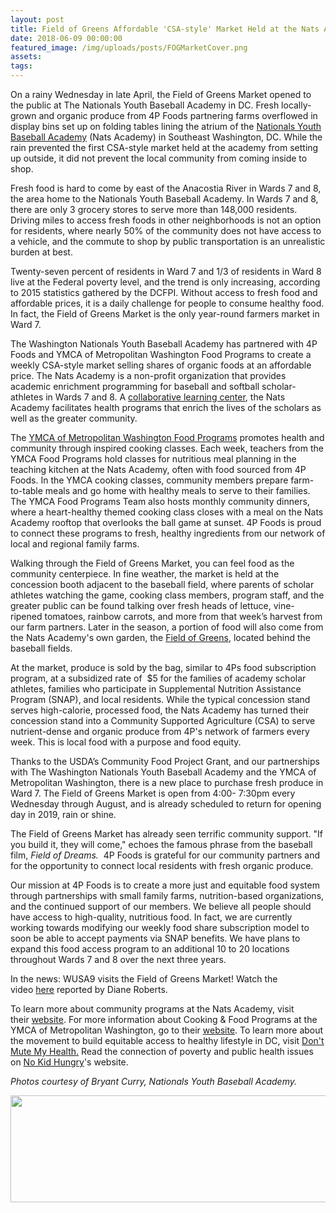 ```yaml
---
layout: post
title: Field of Greens Affordable 'CSA-style' Market Held at the Nats Academy
date: 2018-06-09 00:00:00
featured_image: /img/uploads/posts/FOGMarketCover.png
assets:
tags:
---
```


<div class="editable"><p>On a rainy Wednesday in late April, the Field of Greens Market opened to the public at The Nationals Youth Baseball Academy in DC. Fresh locally-grown and organic produce from 4P Foods partnering farms overflowed in display bins set up on folding tables lining the atrium of the&nbsp;<a href="http://washington.nationals.mlb.com/was/youth-baseball-academy/">Nationals Youth Baseball Academy</a>&nbsp;(Nats Academy) in Southeast Washington, DC. While the rain prevented the first CSA-style market held at the academy from setting up outside, it did not prevent the local community from coming inside to shop.</p><p>Fresh food is hard to come by east of the Anacostia River in Wards 7 and 8, the area home to the Nationals Youth Baseball Academy. In Wards 7 and 8, there are only 3 grocery stores to serve more than 148,000 residents. Driving miles to access fresh foods in other neighborhoods is not an option for residents, where nearly 50% of the community does not have access to a vehicle, and the commute to shop by public transportation is an unrealistic burden at best.</p><p>Twenty-seven percent of residents in Ward 7 and 1/3 of residents in Ward 8 live at the Federal poverty level, and the trend is only increasing, according to 2015 statistics gathered by the DCFPI. Without access to fresh food and affordable prices, it is a daily challenge for people to consume healthy food. In fact, the Field of Greens Market is the only year-round farmers market in Ward 7.</p><p>The Washington Nationals Youth Baseball Academy has partnered with 4P Foods and YMCA of Metropolitan Washington Food Programs to create a weekly CSA-style market selling shares of organic foods at an affordable price. The Nats Academy is a non-profit organization that provides academic enrichment programming for baseball and softball scholar-athletes in Wards 7 and 8. A&nbsp;<a target="_blank" href="https://www.nytimes.com/2015/09/27/sports/baseball/washington-nationals-use-baseball-as-a-beacon-of-hope-at-youth-academy.html%5C">collaborative learning center</a>, the Nats Academy facilitates health programs that enrich the lives of the scholars as well as the greater community.</p><p>The&nbsp;<a target="_blank" href="https://www.ymcadc.org/cooking-classes/">YMCA of Metropolitan Washington Food Programs</a>&nbsp;promotes health and community through inspired cooking classes. Each week, teachers from the YMCA Food Programs hold classes for nutritious meal planning in the teaching kitchen at the Nats Academy, often with food sourced from 4P Foods. In the YMCA cooking classes, community members prepare farm-to-table meals and go home with healthy meals to serve to their families. The YMCA Food Programs Team also hosts monthly community dinners, where a heart-healthy themed cooking class closes with a meal on the Nats Academy rooftop that overlooks the ball game at sunset. 4P Foods is proud to connect these programs to fresh, healthy ingredients from our network of local and regional family farms.</p><p>Walking through the Field of Greens Market, you can feel food as the community centerpiece. In fine weather, the market is held at the concession booth adjacent to the baseball field, where parents of scholar athletes watching the game, cooking class members, program staff, and the greater public can be found talking over fresh heads of lettuce, vine-ripened tomatoes, rainbow carrots, and more from that week&rsquo;s harvest from our farm partners. Later in the season, a portion of food will also come from the Nats Academy's own garden, the&nbsp;<a href="http://washington.nationals.mlb.com/was/youth-baseball-academy/programs/food-education/">Field of Greens</a>, located behind the baseball fields.</p><p>At the market, produce is sold by the bag, similar to 4Ps food subscription program, at a subsidized rate of&nbsp; $5 for the families of academy scholar athletes, families who participate in Supplemental Nutrition Assistance Program (SNAP), and local residents. While the typical concession stand serves high-calorie, processed food, the Nats Academy has turned their concession stand into a Community Supported Agriculture (CSA) to serve nutrient-dense and organic produce from 4P's network of farmers every week. This is local food with a purpose and food equity.</p><p>Thanks to the USDA&rsquo;s Community Food Project Grant, and our partnerships with The Washington Nationals Youth Baseball Academy and the YMCA of Metropolitan Washington, there is a new place to purchase fresh produce in Ward 7. The Field of Greens Market is open from 4:00- 7:30pm every Wednesday through August, and is already scheduled to return for opening day in 2019, rain or shine.</p><p>The Field of Greens Market has already seen terrific community support. "If you build it, they will come," echoes the famous phrase from the baseball film,&nbsp;<em>Field of Dreams.&nbsp;</em>&nbsp;4P Foods is grateful for our community partners and for the opportunity to connect local residents with fresh organic produce.&nbsp;</p><p>Our mission at 4P Foods is to create a more just and equitable food system through partnerships with small family farms, nutrition-based organizations, and the continued support of our members. We believe all people should have access to high-quality, nutritious food. In fact, we are currently working towards modifying our weekly food share subscription model to soon be able to accept payments via SNAP benefits. We have plans to expand this food access program to an additional 10 to 20 locations throughout Wards 7 and 8 over the next three years.</p><p>In the news: WUSA9 visits the Field of Greens Market! Watch the video&nbsp;<a href="https://www.wusa9.com/article/sports/mlb/nationals-youth-academy-hosts-a-field-of-greens/65-b9d6a7f5-6310-4ef3-8e9b-2ec4fa462a03">here</a>&nbsp;reported by Diane Roberts.</p><p>To learn more about community programs at the Nats Academy, visit their&nbsp;<a target="_blank" href="https://www.mlb.com/nationals/youth-baseball-academy">website</a>. For more information about Cooking &amp; Food Programs at the YMCA of Metropolitan Washington, go to their&nbsp;<a href="https://www.ymcadc.org/programs/health-fitness/cooking-classes/">website</a>. To learn more about the movement to build equitable access to healthy lifestyle in DC, visit&nbsp;<a target="_blank" href="https://www.dontmutemyhealth.org/about-us">Don't Mute My Health.</a>&nbsp;Read the connection of poverty and public health issues on&nbsp;<a target="_blank" href="https://www.nokidhungry.org/who-we-are/hunger-facts">No Kid Hungry</a>'s website.</p><p><em>Photos courtesy of Bryant Curry, Nationals Youth Baseball Academy.</em></p><p><em><img src="/uploads/nats4pylogos.png" width="819" height="171" /></em></p><p>&nbsp;</p><p>&nbsp;</p></div>